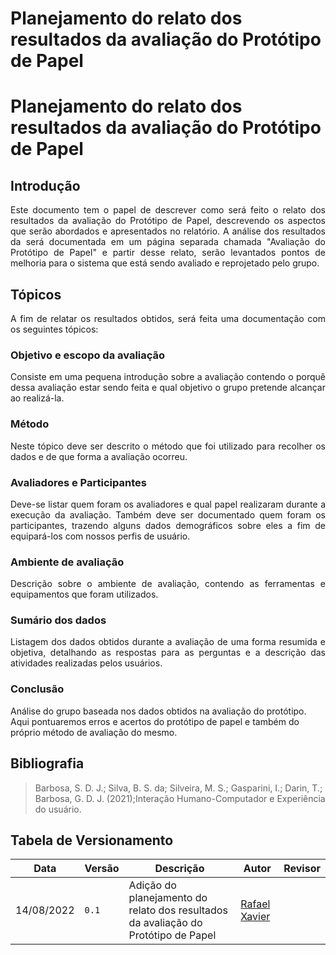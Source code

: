 # Planejamento do relato dos resultados da avaliação do Protótipo de Papel

# Planejamento do relato dos resultados da avaliação do Protótipo de Papel

## Introdução

<div style="text-align: justify">
Este documento tem o papel de descrever como será feito o relato dos resultados da avaliação do Protótipo de Papel, descrevendo os aspectos que serão abordados e apresentados no relatório. A análise dos resultados da será documentada em um página separada chamada "Avaliação do Protótipo de Papel" e partir desse relato, serão levantados pontos de melhoria para o sistema que está sendo avaliado e reprojetado pelo grupo.
</div>

## Tópicos

<div style="text-align: justify">
A fim de relatar os resultados obtidos, será feita uma documentação com os seguintes tópicos:
</div>

### Objetivo e escopo da avaliação

<div style="text-align: justify">
Consiste em uma pequena introdução sobre a avaliação contendo o porquê dessa avaliação estar sendo feita e qual objetivo o grupo pretende alcançar ao realizá-la.
</div>

### Método

<div style="text-align: justify">
Neste tópico deve ser descrito o método que foi utilizado para recolher os dados e de que forma a avaliação ocorreu.
</div>

### Avaliadores e Participantes

<div style="text-align: justify">
Deve-se listar quem foram os avaliadores e qual papel realizaram durante a execução da avaliação. Também deve ser documentado quem foram os participantes, trazendo alguns dados demográficos sobre eles a fim de equipará-los com nossos perfis de usuário.
</div>

### Ambiente de avaliação

<div style="text-align: justify">
Descrição sobre o ambiente de avaliação, contendo as ferramentas e equipamentos que foram utilizados. 
</div>

### Sumário dos dados

<div style="text-align: justify">
Listagem dos dados obtidos durante a avaliação de uma forma resumida e objetiva, detalhando as respostas para as perguntas e a descrição das atividades realizadas pelos usuários.
</div>

### Conclusão

Análise do grupo baseada nos dados obtidos na avaliação do protótipo. Aqui pontuaremos erros e acertos do protótipo de papel e também do próprio método de avaliação do mesmo.


## Bibliografia
> Barbosa, S. D. J.; Silva, B. S. da; Silveira, M. S.; Gasparini, I.; Darin, T.; Barbosa, G. D. J. (2021);Interação Humano-Computador e Experiência do usuário.

## Tabela de Versionamento

| Data | Versão | Descrição | Autor | Revisor |
| ---- | ------ | --------- | ----- | ------- |
| 14/08/2022 | `0.1`  | Adição do planejamento do relato dos resultados da avaliação do Protótipo de Papel | [Rafael Xavier](https://github.com/rafaelxavierr) | 
